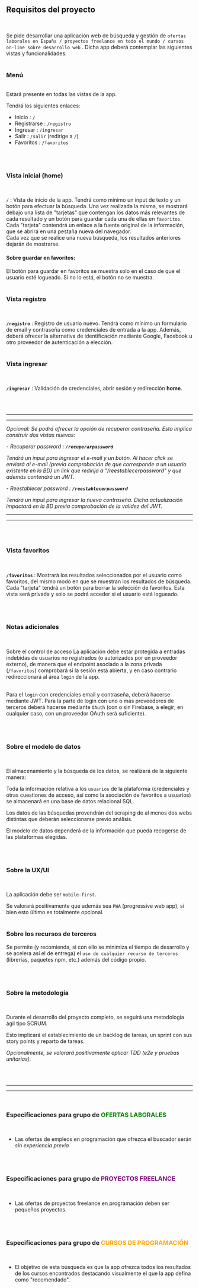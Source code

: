 
## Requisitos del proyecto
<br>

Se pide desarrollar una aplicación web de búsqueda y gestión de `ofertas laborales en España / proyectos freelance en todo el mundo / cursos on-line sobre desarrollo web` .
Dicha app deberá contemplar las siguientes vistas y funcionalidades:
<br>
<br>

### Menú
<br>
Estará presente en todas las vistas de la app.

Tendrá los siguientes enlaces:

- Inicio : `/`
- Registrarse : `/registro`
- Ingresar : `/ingresar`
- Salir : `/salir` (redirige a `/`)
- Favoritos : `/favoritos`

<br>
<br>

### Vista inicial (home)
<br>

`/` : Vista de inicio de la app. Tendrá como mínimo un input de texto y un botón para efectuar la búsqueda. Una vez realizada la misma, se mostrará debajo una lista de "tarjetas" que contengan los datos más relevantes de cada resultado y un botón para guardar cada una de ellas en `favoritos`.
Cada "tarjeta" contendrá un enlace a la fuente original de la información, que se abrirá en una pestaña nueva del navegador.   
Cada vez que se realice una nueva búsqueda, los resultados anteriores dejarán de mostrarse. 


#### Sobre guardar en favoritos:
El botón para guardar en favoritos se muestra solo en el caso de que el usuario esté logueado. Si no lo está, el botón no se muestra. 
<br>
<br>

### Vista registro
<br>

<strong>`/registro`</strong> : Registro de usuario nuevo. Tendrá como mínimo un formulario de email y contraseña como credenciales de entrada a la app. Además, deberá ofrecer la alternativa de identificación mediante Google, Facebook u otro proveedor de autenticación a elección.
<br>
<br>

### Vista ingresar
<br>

<strong>`/ingresar`</strong> : Validación de credenciales, abrir sesión y redirección **home**.

<br>
<br>

---
---

_Opcional: Se podrá ofrecer la opción de recuperar contraseña. Esto implica construir dos vistas nuevas:_

_- Recuperar password : <strong>`/recuperarpassword`</strong>_

_Tendrá un input para ingresar el e-mail y un botón. Al hacer click se enviará al e-mail (previa comprobación de que corresponde a un usuario existente en la BD) un link que redirija a "/reestablecerpassword" y que además contendrá un JWT._

_- Reestablecer password : <strong>`/reestablecerpassword`</strong>_

_Tendrá un input para ingresar la nueva contraseña. Dicha actualización impactará en la BD previa comprobación de la validez del JWT._ 

---
---

<br>
<br>

### Vista favoritos
<br>

<strong>`/favoritos`</strong> : Mostrará los resultados seleccionados por el usuario como favoritos, del mismo modo en que se muestran los resultados de búsqueda. Cada "tarjeta" tendrá un botón para borrar la selección de favoritos. Esta vista será privada y solo se podrá acceder si el usuario está logueado. 

<br>
<br>

### Notas adicionales
<br>

Sobre el control de acceso
La aplicación debe estar protegida a entradas indebidas de usuarios no registrados (o autorizados por un proveedor externo), de manera que el endpoint asociado a la zona privada (`/favoritos`) comprobará si la sesión está abierta, y en caso contrario redireccionará al área `login` de la app.
<br>
<br>

Para el `login` con credenciales email y contraseña, deberá hacerse mediante JWT. Para la parte de login con uno o más proveedores de terceros deberá hacerse mediante `OAuth` (con o sin Firebase, a elegir; en cualquier caso, con un proveedor OAuth será suficiente).

<br>
<br>

### Sobre el modelo de datos
<br>

El almacenamiento y la búsqueda de los datos, se realizará de la siguiente manera:

Toda la información relativa a los `usuarios` de la plataforma (credenciales y otras cuestiones de acceso, así como la asociación de favoritos a usuarios) se almacenará en una base de datos relacional SQL.

Los datos de las búsquedas provendrán del scraping de al menos dos webs distintas que deberán seleccionarse previo análisis.

El modelo de datos dependerá de la información que pueda recogerse de las plataformas elegidas. 

<br>
<br>

### Sobre la UX/UI
<br>

La aplicación debe ser `mobile-first`.

Se valorará positivamente que además sea `PWA` (progressive web app), si bien esto último es totalmente opcional.
<br>
<br>

### Sobre los recursos de terceros

Se permite (y recomienda, si con ello se minimiza el tiempo de desarrollo y se acelera así el de entrega) el `uso de cualquier recurso de terceros` (librerías, paquetes npm, etc.) además del código propio.

<br>
<br>

### Sobre la metodología
<br>

Durante el desarrollo del proyecto completo, se seguirá una metodología ágil tipo SCRUM.

Esto implicará el establecimiento de un backlog de tareas, un sprint con sus story points y reparto de tareas.

_Opcionalmente, se valorará positivamente aplicar TDD (e2e y pruebas unitarias)._

<br>
<br>

---
---

<br>

### Especificaciones para grupo de <span style="color:green">OFERTAS LABORALES</span>

<br>

- Las ofertas de empleos en programación que ofrezca el buscador serán _sin experiencia previa_

<br>
<br>

### Especificaciones para grupo de <strong><span style="color:purple">PROYECTOS FREELANCE</span></strong>

<br>

- Las ofertas de proyectos freelance en programación deben ser pequeños proyectos.

<br>
<br>

### Especificaciones para grupo de <strong><span style="color:orange">CURSOS DE PROGRAMACIÓN</span></strong>

<br>

- El objetivo de esta búsqueda es que la app ofrezca todos los resultados de los cursos encontrados destacando visualmente el que la app defina como "recomendado". 

